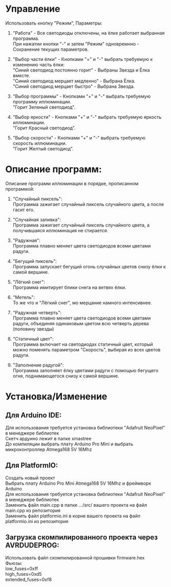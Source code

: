 Управление
===========
Использовать кнопку "Режим", Параметры:  

1. "Работа" - Все светодиоды отключены, на ёлке работает выбранная программа.  
При нажатии кнопки "-" и затем "Режим" одновремнно - Сохранение текущих параметров.

2. "Выбор части ёлки" - Кнопками "+" и "-" выбрать требуемую к изменению часть ёлки:  
"Синий светодиод постоянно горит" - Выбраны Звезда и Ёлка вместе.  
"Синий cветодиод мерцает медленно" - Выбрана Ёлка.  
"Синий cветодиод мерцает быстро" - Выбрана Звезда.  

3. "Выбор программы" - Кнопками "+" и "-" выбрать требуемую программу иллюминации.  
"Горит Зеленый светодиод".

4. "Выбор яркости" - Кнопками "+" и "-" выбрать требуемую яркость иллюминации.  
"Горит Красный светодиод".

5. "Выбор скорости" - Кнопками "+" и "-" выбрать требуемую скорость иллюминации.  
"Горит Желтый светодиод".

Описание программ:
===========
Описание программ иллюминации в порядке, прописанном программой:

1. "Случайный пиксель":  
Программа зажигает случайный пиксель случайного цвета, а после гасит его.

2. "Случайная заливка":  
Программа зажигает случайный пиксель случайного цвета, а получившаяся иллюминация не стирается.

3. "Радужная":  
Программа плавно меняет цвета светодиодов всеми цветами радуги.

4. "Бегущий пиксель":  
Программа запускает бегущий огонь случайных цветов снизу ёлки к самой вершине.

5. "Лёгкий снег":  
Программа имитирует блики снега на ветвях ёлки.

6. "Метель":  
То же что и "Лёгкий снег", мо мерцание намного интенсивнее.

7. "Радужная четверть":  
Программа плавно меняет цвета светодиодов всеми цветами радуги, объединяя одинаковым цветом всю четверть дерева (половину звезды)

8. "Статичный цвет":  
Программа включает на светодиодах статичный цвет, который можно поменять параметром "Скорость", выбирая из всех цветов радуги.

9. "Заполнение радугой":  
Программа заполняет ёлку цветами радуги с помощью бегущего огня, поднимающегося снизу к самой вершине.

Установка/Изменение
===========
Для Arduino IDE:
----------------
Для использования требуется установка библиотеки "Adafruit NeoPixel" в менеджере библиотек  
Скетч ардуино лежит в папке xmastree  
До компиляции выбрать плату Arduino Pro Mini и выбрать микроконтроллер Atmega168 5V 16Mhz  

Для PlatformIO:
---------------
Создать новый проект  
Выбрать плату Arduino Pro Mini Atmega168 5V 16Mhz и фреймворк Arduino  
Для использования требуется установка библиотеки "Adafruit NeoPixel" в менеджере библиотек  
Заменить файл main.cpp в папке .../src/ вашего проекта на файл main.cpp из репозитория  
Заменить файл platformio.ini в корне вашего проекта на файл platformio.ini из репозитория

Загрузка скомпилированного проекта через AVRDUDEPROG:
-----------------------------------
Использовать файл скомпилированной прошивки firmware.hex  
Фьюзы:  
low_fuses=0xff  
high_fuses=0xd5  
extended_fuses=0xf8  


